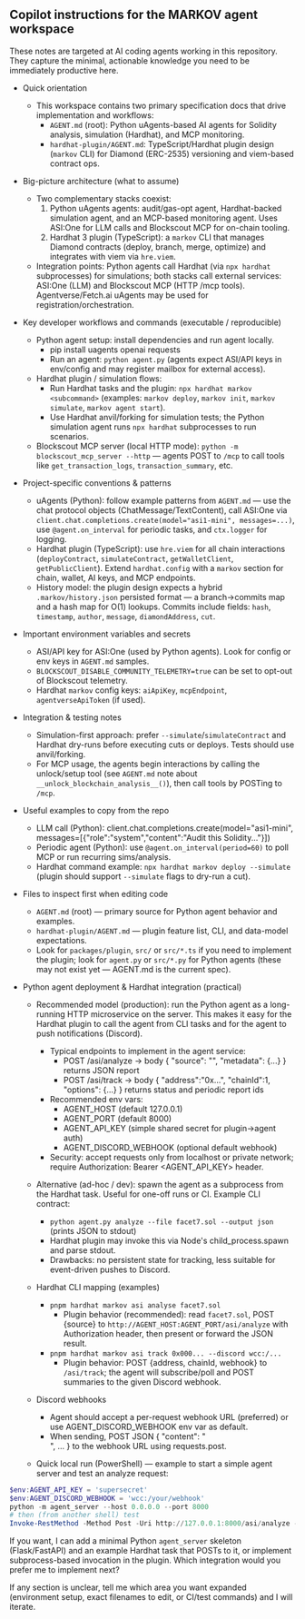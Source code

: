 ## Copilot instructions for the MARKOV agent workspace

These notes are targeted at AI coding agents working in this repository. They capture the minimal, actionable knowledge you need to be immediately productive here.

- Quick orientation
  - This workspace contains two primary specification docs that drive implementation and workflows:
    - `AGENT.md` (root): Python uAgents-based AI agents for Solidity analysis, simulation (Hardhat), and MCP monitoring.
    - `hardhat-plugin/AGENT.md`: TypeScript/Hardhat plugin design (`markov` CLI) for Diamond (ERC-2535) versioning and viem-based contract ops.

- Big-picture architecture (what to assume)
  - Two complementary stacks coexist:
    1. Python uAgents agents: audit/gas-opt agent, Hardhat-backed simulation agent, and an MCP-based monitoring agent. Uses ASI:One for LLM calls and Blockscout MCP for on-chain tooling.
    2. Hardhat 3 plugin (TypeScript): a `markov` CLI that manages Diamond contracts (deploy, branch, merge, optimize) and integrates with viem via `hre.viem`.
  - Integration points: Python agents call Hardhat (via `npx hardhat` subprocesses) for simulations; both stacks call external services: ASI:One (LLM) and Blockscout MCP (HTTP /mcp tools). Agentverse/Fetch.ai uAgents may be used for registration/orchestration.

- Key developer workflows and commands (executable / reproducible)
  - Python agent setup: install dependencies and run agent locally.
    - pip install uagents openai requests
    - Run an agent: `python agent.py` (agents expect ASI/API keys in env/config and may register mailbox for external access).
  - Hardhat plugin / simulation flows:
    - Run Hardhat tasks and the plugin: `npx hardhat markov <subcommand>` (examples: `markov deploy`, `markov init`, `markov simulate`, `markov agent start`).
    - Use Hardhat anvil/forking for simulation tests; the Python simulation agent runs `npx hardhat` subprocesses to run scenarios.
  - Blockscout MCP server (local HTTP mode): `python -m blockscout_mcp_server --http` — agents POST to `/mcp` to call tools like `get_transaction_logs`, `transaction_summary`, etc.

- Project-specific conventions & patterns
  - uAgents (Python): follow example patterns from `AGENT.md` — use the chat protocol objects (ChatMessage/TextContent), call ASI:One via `client.chat.completions.create(model="asi1-mini", messages=...)`, use `@agent.on_interval` for periodic tasks, and `ctx.logger` for logging.
  - Hardhat plugin (TypeScript): use `hre.viem` for all chain interactions (`deployContract`, `simulateContract`, `getWalletClient`, `getPublicClient`). Extend `hardhat.config` with a `markov` section for chain, wallet, AI keys, and MCP endpoints.
  - History model: the plugin design expects a hybrid `.markov/history.json` persisted format — a branch→commits map and a hash map for O(1) lookups. Commits include fields: `hash`, `timestamp`, `author`, `message`, `diamondAddress`, `cut`.

- Important environment variables and secrets
  - ASI/API key for ASI:One (used by Python agents). Look for config or env keys in `AGENT.md` samples.
  - `BLOCKSCOUT_DISABLE_COMMUNITY_TELEMETRY=true` can be set to opt-out of Blockscout telemetry.
  - Hardhat `markov` config keys: `aiApiKey`, `mcpEndpoint`, `agentverseApiToken` (if used).

- Integration & testing notes
  - Simulation-first approach: prefer `--simulate`/`simulateContract` and Hardhat dry-runs before executing cuts or deploys. Tests should use anvil/forking.
  - For MCP usage, the agents begin interactions by calling the unlock/setup tool (see `AGENT.md` note about `__unlock_blockchain_analysis__()`), then call tools by POSTing to `/mcp`.

- Useful examples to copy from the repo
  - LLM call (Python): client.chat.completions.create(model="asi1-mini", messages=[{"role":"system","content":"Audit this Solidity..."}])
  - Periodic agent (Python): use `@agent.on_interval(period=60)` to poll MCP or run recurring sims/analysis.
  - Hardhat command example: `npx hardhat markov deploy --simulate` (plugin should support `--simulate` flags to dry-run a cut).

- Files to inspect first when editing code
  - `AGENT.md` (root) — primary source for Python agent behavior and examples.
  - `hardhat-plugin/AGENT.md` — plugin feature list, CLI, and data-model expectations.
  - Look for `packages/plugin`, `src/` or `src/*.ts` if you need to implement the plugin; look for `agent.py` or `src/*.py` for Python agents (these may not exist yet — AGENT.md is the current spec).

- Python agent deployment & Hardhat integration (practical)
  - Recommended model (production): run the Python agent as a long-running HTTP microservice on the server. This makes it easy for the Hardhat plugin to call the agent from CLI tasks and for the agent to push notifications (Discord).
    - Typical endpoints to implement in the agent service:
      - POST /asi/analyze  -> body { "source": "<solidity code>", "metadata": {...} } returns JSON report
      - POST /asi/track    -> body { "address":"0x...", "chainId":1, "options": {...} } returns status and periodic report ids
    - Recommended env vars:
      - AGENT_HOST (default 127.0.0.1)
      - AGENT_PORT (default 8000)
      - AGENT_API_KEY (simple shared secret for plugin->agent auth)
      - AGENT_DISCORD_WEBHOOK (optional default webhook)
    - Security: accept requests only from localhost or private network; require Authorization: Bearer <AGENT_API_KEY> header.

  - Alternative (ad-hoc / dev): spawn the agent as a subprocess from the Hardhat task. Useful for one-off runs or CI. Example CLI contract:
    - `python agent.py analyze --file facet7.sol --output json` (prints JSON to stdout)
    - Hardhat plugin may invoke this via Node's child_process.spawn and parse stdout.
    - Drawbacks: no persistent state for tracking, less suitable for event-driven pushes to Discord.

  - Hardhat CLI mapping (examples)
    - `pnpm hardhat markov asi analyse facet7.sol`
      - Plugin behavior (recommended): read `facet7.sol`, POST {source} to `http://AGENT_HOST:AGENT_PORT/asi/analyze` with Authorization header, then present or forward the JSON result.
    - `pnpm hardhat markov asi track 0x000... --discord wcc:/...`
      - Plugin behavior: POST {address, chainId, webhook} to `/asi/track`; the agent will subscribe/poll and POST summaries to the given Discord webhook.

  - Discord webhooks
    - Agent should accept a per-request webhook URL (preferred) or use AGENT_DISCORD_WEBHOOK env var as default.
    - When sending, POST JSON { "content": "<summary text>", ... } to the webhook URL using requests.post.

  - Quick local run (PowerShell) — example to start a simple agent server and test an analyze request:
```powershell
$env:AGENT_API_KEY = 'supersecret'
$env:AGENT_DISCORD_WEBHOOK = 'wcc:/your/webhook'
python -m agent_server --host 0.0.0.0 --port 8000
# then (from another shell) test
Invoke-RestMethod -Method Post -Uri http://127.0.0.1:8000/asi/analyze -Headers @{ Authorization = "Bearer $env:AGENT_API_KEY" } -Body (@{ source = "contract C { }" } | ConvertTo-Json)
```

If you want, I can add a minimal Python `agent_server` skeleton (Flask/FastAPI) and an example Hardhat task that POSTs to it, or implement subprocess-based invocation in the plugin. Which integration would you prefer me to implement next?

If any section is unclear, tell me which area you want expanded (environment setup, exact filenames to edit, or CI/test commands) and I will iterate.
